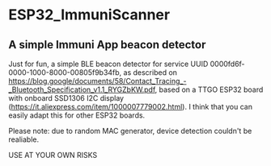 # ESP32_ImmuniScanner
## A simple Immuni App beacon detector

Just for fun, a simple BLE beacon detector for service UUID 0000fd6f-0000-1000-8000-00805f9b34fb, as described on https://blog.google/documents/58/Contact_Tracing_-_Bluetooth_Specification_v1.1_RYGZbKW.pdf, based on a
TTGO ESP32 board with onboard SSD1306 I2C display (https://it.aliexpress.com/item/1000007779002.html). I think that you can easily adapt this for other ESP32 boards.

Please note: due to random MAC generator, device detection couldn't be realiable.

USE AT YOUR OWN RISKS

